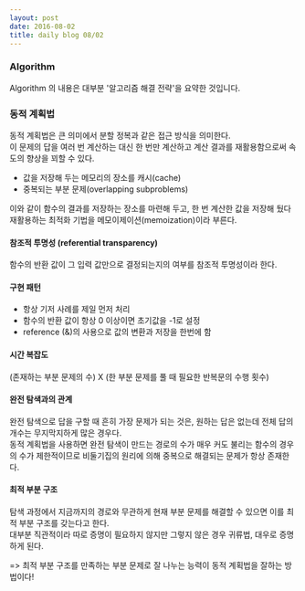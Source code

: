 ```yaml
---
layout: post
date: 2016-08-02
title: daily blog 08/02
---
```


### Algorithm

Algorithm 의 내용은 대부분 '알고리즘 해결 전략'을 요약한 것입니다.

### 동적 계획법

동적 계획법은 큰 의미에서 분할 정복과 같은 접근 방식을 의미한다.  
이 문제의 답을 여러 번 계산하는 대신 한 번만 계산하고 계산 결과를 재활용함으로써 속도의 향상을 꾀할 수 있다.

- 값을 저장해 두는 메모리의 장소를 캐시(cache)
- 중복되는 부분 문제(overlapping subproblems)

이와 같이 함수의 결과를 저장하는 장소를 마련해 두고, 한 번 계산한 값을 저장해 뒀다 재활용하는 최적화 기법을 메모이제이션(memoization)이라 부른다.

#### 참조적 투명성 (referential transparency)

함수의 반환 값이 그 입력 값만으로 결정되는지의 여부를 참조적 투명성이라 한다.

#### 구현 패턴

* 항상 기저 사례를 제일 먼저 처리
* 함수의 반환 값이 항상 0 이상이면 초기값을 -1로 설정
* reference (&)의 사용으로 값의 변환과 저장을 한번에 함

#### 시간 복잡도

(존재하는 부분 문제의 수) X (한 부분 문제를 풀 때 필요한 반복문의 수행 횟수)

#### 완전 탐색과의 관계

완전 탐색으로 답을 구할 때 흔히 가장 문제가 되는 것은, 원하는 답은 없는데 전체 답의 개수는 무지막지하게 많은 경우다.  
동적 계획법을 사용하면 완전 탐색이 만드는 경로의 수가 매우 커도 불리는 함수의 경우의 수가 제한적이므로 비둘기집의 원리에 의해 중복으로 해결되는 문제가 항상 존재한다.

#### 최적 부분 구조

탐색 과정에서 지금까지의 경로와 무관하게 현재 부분 문제를 해결할 수 있으면 이를 최적 부분 구조를 갖는다고 한다.  
대부분 직관적이라 따로 증명이 필요하지 않지만 그렇지 않은 경우 귀류법, 대우로 증명하게 된다.

=> 최적 부분 구조를 만족하는 부분 문제로 잘 나누는 능력이 동적 계획법을 잘하는 방법이다!
